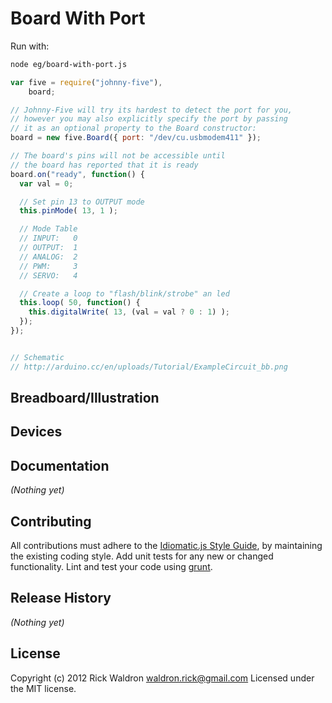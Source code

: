 # Board With Port

Run with:
```bash
node eg/board-with-port.js
```


```javascript
var five = require("johnny-five"),
    board;

// Johnny-Five will try its hardest to detect the port for you,
// however you may also explicitly specify the port by passing
// it as an optional property to the Board constructor:
board = new five.Board({ port: "/dev/cu.usbmodem411" });

// The board's pins will not be accessible until
// the board has reported that it is ready
board.on("ready", function() {
  var val = 0;

  // Set pin 13 to OUTPUT mode
  this.pinMode( 13, 1 );

  // Mode Table
  // INPUT:   0
  // OUTPUT:  1
  // ANALOG:  2
  // PWM:     3
  // SERVO:   4

  // Create a loop to "flash/blink/strobe" an led
  this.loop( 50, function() {
    this.digitalWrite( 13, (val = val ? 0 : 1) );
  });
});


// Schematic
// http://arduino.cc/en/uploads/Tutorial/ExampleCircuit_bb.png

```

## Breadboard/Illustration





## Devices




## Documentation

_(Nothing yet)_









## Contributing
All contributions must adhere to the [Idiomatic.js Style Guide](https://github.com/rwldrn/idiomatic.js),
by maintaining the existing coding style. Add unit tests for any new or changed functionality. Lint and test your code using [grunt](https://github.com/cowboy/grunt).

## Release History
_(Nothing yet)_

## License
Copyright (c) 2012 Rick Waldron <waldron.rick@gmail.com>
Licensed under the MIT license.
